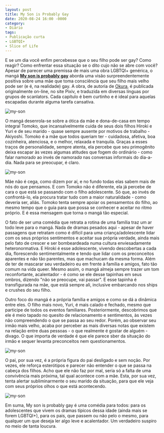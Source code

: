```yaml
---
layout: post
title: My Son is Probably Gay
date: 2020-08-24 16:00 -0000
category:
- Diário
tags:
- Publicação curta
- LGBTQI+
- Slice of Life
---
```


E se um dia você enfim percebesse que o seu filho pode ser gay? Como reagir? Como enfrentar essa situação se o dito cujo não se abre com você? <br>
Apesar de parecer uma premissa de mais uma obra LGBTQI+ genérica, o mangá [**My son is probably gay**](https://www.mangaupdates.com/series.html?id=155449)  aborda uma visão surpreendentemente positiva sobre uma mãe que toma consciência que seu filho mais velho pode ser (e é, na realidade) gay. A obra, de autoria de [Okura](https://twitter.com/okura_yp?lang=en), é publicada originalmente on-line, no site Pixiv, e traduzida em diversas línguas por grupos de scanlators. Cada capítulo é bem curtinho e é ideal para aquelas escapadas durante alguma tarefa cansativa.


![my-son](/assets/images/diario/my-son4.png)


O mangá desenrola-se sobre a ótica da mãe e dona-de-casa em tempo integral Tomoko, que incansalvelmente cuida de seus dois filhos Hiroki e Yuri e de seu marido - quase sempre ausente por motivos de trabalho - Akiyoshi. Tomoko é a mãe que todos queriam ter - cuidadosa, afetiva, boa cozinheira, atenciosa, e o melhor, relaxada e tranquila. Graças a esses traços de personalidade, sempre atenta, ela percebe que seu primogênito deixa escapar às vezes algumas atitudes que fogem do ordinário - como falar namora*do* ao invés de namora*da* nas conversas informais do dia-a-dia. Nada para se preocupar, é claro.


![my-son](/assets/images/diario/my-son1.png)


Mãe não é cega, como dizem por aí, e no fundo todas elas sabem mais de nós do que pensamos. E com Tomoko não é diferente, ela já percebe de cara o que está se passando com o filho adolescente. Só que, ao invés de confrontá-lo, ela procura tratar tudo com a maior naturalidade - como deveria ser, aliás. Tomoko tenta sempre apoiar os pensamentos do filho, ao mesmo tempo que o guia para que possa se conhecer e aceitar no ritmo próprio. E é essa mensagem que torna o mangá tão especial.

O fato de ser uma comédia que retrata a rotina de uma família traz um ar todo leve para o mangá. Nada de dramas pesados aqui - apesar de haver passagens que retratam como é difícil para uma criança/adolescente lidar com os seus próprios sentimentos e aceitar sua própria verdade, ainda mais pelo fato de crescer e ser bombeardeada numa cultura enviesadamente heteronormativa. 
E Hiroki é esse adolescente, vivendo descobertas a cada dia, florescendo sentimentalmente e tendo que lidar com os preconceitos aparentes e não tão parentes, mas que machucam da mesma forma. Além de ter de mascarar seu verdadeiro eu em frente à família e amigos, fato tão comum na vida queer. Mesmo assim, o mangá almeja sempre trazer um tom reconfortante, acalentador - é como se ele desse tapinhas em seus ombros, dizendo "não se preocupe, vai passar". E esse tapinha é transfigurada na mãe, que está sempre ali, inclusive embarcando nos ships e crushes do seu filho.

Outro foco do mangá é a própria família e amigos e como se dá a dinâmica entre eles. O filho mais novo, Yuri, é mais calado e fechado, mesmo que participe de todos os eventos familiares. Posteriormente, descobrimos que ele é meio tapado no quesito de relacionamento e sentimentos, às vezes não compreendendo o que se passa ao seu redor. Porém, ao observar seu irmão mais velho, acaba por perceber as mais diversas notas que existem na relação entre duas pessoas - o que realmente é gostar de alguém - divago. O que importa de verdade é que ele parece sber da situação do irmão e sequer levanta preconceitos nem questionamentos.



![my-son](/assets/images/diario/my-son2.png)



O pai, por sua vez, é a própria figura do pai desligado e sem noção. Por vezes, ele reforça esterótipos e parecer não entender o que se passa na cabeça dos filhos. Acho que ele não faz por mal, seria só a falta de uma convivência mais próxima, tal qual acontece com a mãe. Esta, por sua vez, tenta alertar subliminarmente o seu marido da situação, para que ele veja com seus próprios olhos o que está acontecendo.



![my-son](/assets/images/diario/my-son3.png)



Em suma, My son is probably gay é uma comédia para todos: para os adolescentes que vivem os dramas típicos dessa idade (ainda mais se forem LGBTQI+), para os pais, que passem ou não pelo o mesmo, para qualquer um que deseja ler algo leve e acalentador. Um verdadeiro suspiro no meio de tanta loucura.
